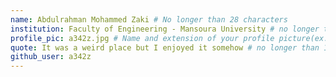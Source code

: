 ```yaml
---
name: Abdulrahman Mohammed Zaki # No longer than 28 characters
institution: Faculty of Engineering - Mansoura University # no longer than 58 characters
profile_pic: a342z.jpg # Name and extension of your profile picture(ex. mona.png) The picture must be squared and 544px on width and height.
quote: It was a weird place but I enjoyed it somehow # no longer than 100 characters, avoid using quotes(") to guarantee the format remains the same.
github_user: a342z
---
```

